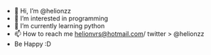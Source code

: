 - 👋 Hi, I’m @helionzz
- 👀 I’m interested in programming
- 🌱 I’m currently learning python
- 📫 How to reach me helionvrs@hotmail.com/ twitter > @helionzz
- Be Happy :D
<!---
helionzz/helionzz is a ✨ special ✨ repository because its `README.md` (this file) appears on your GitHub profile.
You can click the Preview link to take a look at your changes.
--->
